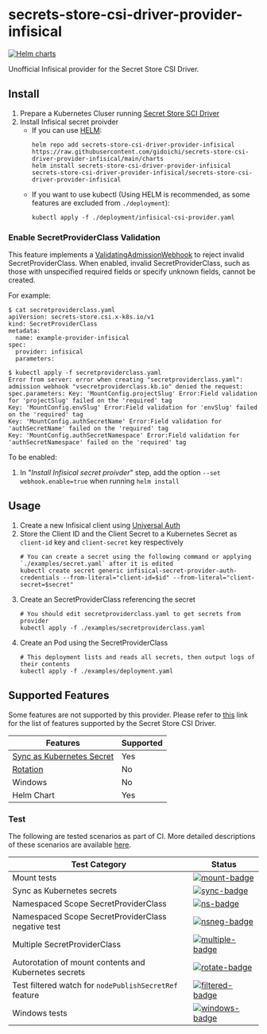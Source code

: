 # secrets-store-csi-driver-provider-infisical
[![Helm charts](https://img.shields.io/endpoint?url=https://artifacthub.io/badge/repository/secrets-store-csi-driver-provider-infisical&label=Helm+charts)](https://artifacthub.io/packages/search?repo=secrets-store-csi-driver-provider-infisical)

Unofficial Infisical provider for the Secret Store CSI Driver.

## Install
1. Prepare a Kubernetes Cluser running [Secret Store SCI Driver](https://secrets-store-csi-driver.sigs.k8s.io/getting-started/installation.html)
1. Install Infisical secret proivder
   - If you can use [HELM](https://helm.sh/):
     ```
     helm repo add secrets-store-csi-driver-provider-infisical https://raw.githubusercontent.com/gidoichi/secrets-store-csi-driver-provider-infisical/main/charts
     helm install secrets-store-csi-driver-provider-infisical secrets-store-csi-driver-provider-infisical/secrets-store-csi-driver-provider-infisical
     ```
   - If you want to use kubectl (Using HELM is recommended, as some features are excluded from `./deployment`):
     ```
     kubectl apply -f ./deployment/infisical-csi-provider.yaml
     ```

### Enable SecretProviderClass Validation
This feature implements a [ValidatingAdmissionWebhook](https://kubernetes.io/docs/reference/access-authn-authz/admission-controllers/#validatingadmissionwebhook) to reject invalid SecretProviderClass. When enabled, invalid SecretProviderClass, such as those with unspecified required fields or specify unknown fields, cannot be created.

For example:

```console
$ cat secretproviderclass.yaml
apiVersion: secrets-store.csi.x-k8s.io/v1
kind: SecretProviderClass
metadata:
  name: example-provider-infisical
spec:
  provider: infisical
  parameters:

$ kubectl apply -f secretproviderclass.yaml
Error from server: error when creating "secretproviderclass.yaml": admission webhook "vsecretproviderclass.kb.io" denied the request: spec.parameters: Key: 'MountConfig.projectSlug' Error:Field validation for 'projectSlug' failed on the 'required' tag
Key: 'MountConfig.envSlug' Error:Field validation for 'envSlug' failed on the 'required' tag
Key: 'MountConfig.authSecretName' Error:Field validation for 'authSecretName' failed on the 'required' tag
Key: 'MountConfig.authSecretNamespace' Error:Field validation for 'authSecretNamespace' failed on the 'required' tag
```

To be enabled:

1. In "_Install Infisical secret proivder_" step, add the option `--set webhook.enable=true` when running `helm install`

## Usage
1. Create a new Infisical client using [Universal Auth](https://infisical.com/docs/documentation/platform/identities/universal-auth)
1. Store the Client ID and the Client Secret to a Kubernetes Secret as `client-id` key and `client-secret` key respectively
   ```
   # You can create a secret using the following command or applying `./examples/secret.yaml` after it is edited
   kubectl create secret generic infisical-secret-provider-auth-credentials --from-literal="client-id=$id" --from-literal="client-secret=$secret"
   ```
1. Create an SecretProviderClass referencing the secret
   ```
   # You should edit secretproviderclass.yaml to get secrets from provider
   kubectl apply -f ./examples/secretproviderclass.yaml
   ```
1. Create an Pod using the SecretProviderClass
   ```
   # This deployment lists and reads all secrets, then output logs of their contents
   kubectl apply -f ./examples/deployment.yaml
   ```

## Supported Features
Some features are not supported by this provider. Please refer to [this](https://secrets-store-csi-driver.sigs.k8s.io/providers#features-supported-by-current-providers) link for the list of features supported by the Secret Store CSI Driver.

| Features                            | Supported |
|-------------------------------------|-----------|
| [Sync as Kubernetes Secret][secret] | Yes       |
| [Rotation][rotation]                | No        |
| Windows                             | No        |
| Helm Chart                          | Yes       |

[secret]: https://secrets-store-csi-driver.sigs.k8s.io/topics/sync-as-kubernetes-secret
[rotation]: https://secrets-store-csi-driver.sigs.k8s.io/topics/secret-auto-rotation

### Test
The following are tested scenarios as part of CI. More detailed descriptions of these scenarios are available [here](https://github.com/kubernetes-sigs/secrets-store-csi-driver/tree/v1.4.5/test).

| Test Category                                          | Status                           |
|--------------------------------------------------------|----------------------------------|
| Mount tests                                            | [![mount-badge]][mount-ci]       |
| Sync as Kubernetes secrets                             | [![sync-badge]][sync-ci]         |
| Namespaced Scope SecretProviderClass                   | [![ns-badge]][ns-ci]             |
| Namespaced Scope SecretProviderClass negative test     | [![nsneg-badge]][nsneg-ci]       |
| Multiple SecretProviderClass                           | [![multiple-badge]][multiple-ci] |
| Autorotation of mount contents and Kubernetes secrets  | [![rotate-badge]][rotate-ci]     |
| Test filtered watch for `nodePublishSecretRef` feature | [![filtered-badge]][filtered-ci] |
| Windows tests                                          | [![windows-badge]][windows-ci]   |

[mount-badge]: https://github.com/gidoichi/secrets-store-csi-driver-provider-infisical/actions/workflows/test-mount.yml/badge.svg?branch=main
[mount-ci]: https://github.com/gidoichi/secrets-store-csi-driver-provider-infisical/actions/workflows/test-mount.yml?query=branch%3Amain
[sync-badge]: https://github.com/gidoichi/secrets-store-csi-driver-provider-infisical/actions/workflows/test-sync.yml/badge.svg?branch=main
[sync-ci]: https://github.com/gidoichi/secrets-store-csi-driver-provider-infisical/actions/workflows/test-sync.yml?query=branch%3Amain
[ns-badge]: https://github.com/gidoichi/secrets-store-csi-driver-provider-infisical/actions/workflows/test-namespaced.yml/badge.svg?branch=main
[ns-ci]: https://github.com/gidoichi/secrets-store-csi-driver-provider-infisical/actions/workflows/test-namespaced.yml?query=branch%3Amain
[nsneg-badge]: https://github.com/gidoichi/secrets-store-csi-driver-provider-infisical/actions/workflows/test-namespaced-neg.yml/badge.svg?branch=main
[nsneg-ci]: https://github.com/gidoichi/secrets-store-csi-driver-provider-infisical/actions/workflows/test-namespaced-neg.yml?query=branch%3Amain
[multiple-badge]: https://github.com/gidoichi/secrets-store-csi-driver-provider-infisical/actions/workflows/test-multiple.yml/badge.svg?branch=main
[multiple-ci]: https://github.com/gidoichi/secrets-store-csi-driver-provider-infisical/actions/workflows/test-multiple.yml?query=branch%3Amain
[rotate-badge]: https://github.com/gidoichi/secrets-store-csi-driver-provider-infisical/actions/workflows/test-rotate.yml/badge.svg?branch=main
[rotate-ci]: https://github.com/gidoichi/secrets-store-csi-driver-provider-infisical/actions/workflows/test-rotate.yml?query=branch%3Amain
[filtered-badge]: https://github.com/gidoichi/secrets-store-csi-driver-provider-infisical/actions/workflows/test-filtered.yml/badge.svg?branch=main
[filtered-ci]: https://github.com/gidoichi/secrets-store-csi-driver-provider-infisical/actions/workflows/test-filtered.yml?query=branch%3Amain
[windows-badge]: https://github.com/gidoichi/secrets-store-csi-driver-provider-infisical/actions/workflows/test-windows.yml/badge.svg?branch=main
[windows-ci]: https://github.com/gidoichi/secrets-store-csi-driver-provider-infisical/actions/workflows/test-windows.yml?query=branch%3Amain
